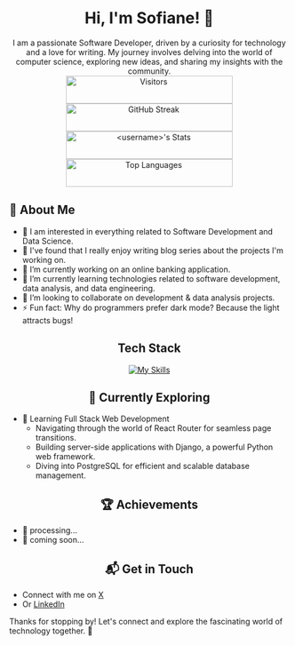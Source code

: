 # <div align="center">Hi, I'm Sofiane! 👋</div>
<div align="center">
I am a passionate Software Developer, driven by a curiosity for technology and a love for writing. 
My journey involves delving into the world of computer science, exploring new ideas, and sharing my insights with the community.
</div>
<div align="center">

  <!-- Visitor Badge -->
  <img src="https://visitor-badge.laobi.icu/badge?page_id=Camper94.Camper94" alt="Visitors" style="width:300px;height:50px;">

  <!-- GitHub Streak -->
  <img src="https://github-readme-streak-stats.herokuapp.com/?user=Camper94&theme=radical" alt="GitHub Streak" style="width:300px;height:50px;">

  <!-- GitHub Stats -->
  <img src="https://github-readme-stats.vercel.app/api?username=Camper94&theme=vue-dark&show_icons=true&hide_border=true&count_private=true" alt="<username>'s Stats" style="width:300px;height:50px;">

  <!-- Top Languages -->
  <img src="https://github-readme-stats.vercel.app/api/top-langs/?username=Camper94&layout=compact&theme=radical" alt="Top Languages" style="width:300px;height:50px;">

</div>

## 🚀 About Me

- 🔭 I am interested in everything related to Software Development and Data Science.
- 📝 I've found that I really enjoy writing blog series about the projects I'm working on.
- 🔭 I’m currently working on an online banking application.
- 🌱 I’m currently learning technologies related to software development, data analysis, and data engineering.
- 👯 I’m looking to collaborate on development & data analysis projects.
- ⚡ Fun fact: Why do programmers prefer dark mode? Because the light attracts bugs!

<div align="center">
  
## Tech Stack

[![My Skills](https://skillicons.dev/icons?i=html,css,js,python,git,github,bash,react,django,postgres,docker,aws&perline=4)](https://skillicons.dev)

## 🌱 Currently Exploring

</div>

- 🚀 Learning Full Stack Web Development
  - Navigating through the world of React Router for seamless page transitions.
  - Building server-side applications with Django, a powerful Python web framework.
  - Diving into PostgreSQL for efficient and scalable database management.

<div align="center">
  
## 🏆 Achievements

</div>

- 🌟 processing... 
- 🌟 coming soon...

<div align="center">

## 📬 Get in Touch

</div>

- Connect with me on [X](https://x.com/Sofiane91310826)
- Or [LinkedIn](https://www.linkedin.com/in/sofiane-k-5991mass/)

Thanks for stopping by! Let's connect and explore the fascinating world of technology together. 🚀

